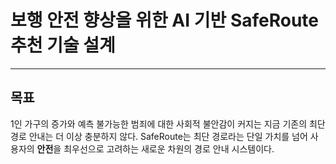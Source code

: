 # 보행 안전 향상을 위한 AI 기반 SafeRoute 추천 기술 설계
---
## 목표
1인 가구의 증가와 예측 불가능한 범죄에 대한 사회적 불안감이 커지는 지금 기존의 최단 경로 안내는 더 이상 충분하지 않다. SafeRoute는 최단 경로라는 단일 가치를 넘어 사용자의 **안전**을 최우선으로 고려하는 새로운 차원의 경로 안내 시스템이다.
